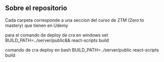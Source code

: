 ## Sobre el repositorio

Cada carpeta corresponde a una seccion del curso de ZTM (Zero to mastery) que tienen en Udemy

para el comando de deploy de cra en windows
set BUILD_PATH=../server/public&& react-scripts build

comando de cra deploy en bash
BUILD_PATH=../server/public react-scripts build